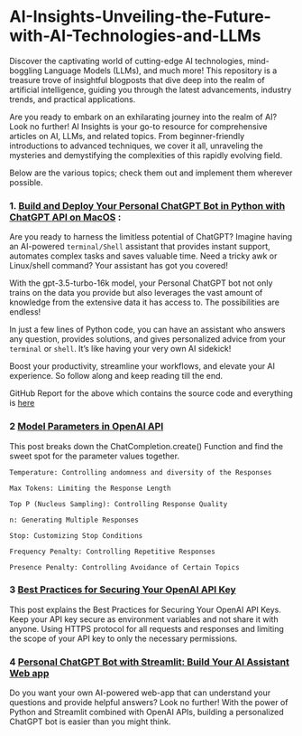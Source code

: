 # AI-Insights-Unveiling-the-Future-with-AI-Technologies-and-LLMs

Discover the captivating world of cutting-edge AI technologies, mind-boggling Language Models (LLMs), and much more! This repository is a treasure trove of insightful blogposts that dive deep into the realm of artificial intelligence, guiding you through the latest advancements, industry trends, and practical applications.

Are you ready to embark on an exhilarating journey into the realm of AI? Look no further! AI Insights is your go-to resource for comprehensive articles on AI, LLMs, and related topics. From beginner-friendly introductions to advanced techniques, we cover it all, unraveling the mysteries and demystifying the complexities of this rapidly evolving field.

Below are the various topics; check them out and implement them wherever possible.


### 1. [Build and Deploy Your Personal ChatGPT Bot in Python with ChatGPT API on MacOS](https://anishsinghwalia.medium.com/build-and-deploy-your-personal-chatgpt-bot-in-python-with-chatgpt-api-on-macos-951a16aaaff7) :

Are you ready to harness the limitless potential of ChatGPT? Imagine having an AI-powered ```terminal/Shell``` assistant that provides instant support, automates complex tasks and saves valuable time. Need a tricky awk or Linux/shell command? Your assistant has got you covered!

With the gpt-3.5-turbo-16k model, your Personal ChatGPT bot not only trains on the data you provide but also leverages the vast amount of knowledge from the extensive data it has access to. The possibilities are endless!

In just a few lines of Python code, you can have an assistant who answers any question, provides solutions, and gives personalized advice from your ```terminal``` or ```shell```. It’s like having your very own AI sidekick!

Boost your productivity, streamline your workflows, and elevate your AI experience. So follow along and keep reading till the end.

GitHub Report for the above which contains the source code and everything is [here](https://github.com/anishsingh20/Personal-ChatGPT-Bot-For-Mac)


### 2 [Model Parameters in OpenAI API](https://anishsinghwalia.medium.com/model-parameters-in-openai-api-161a5b1f8129)

This post breaks down the ChatCompletion.create() Function and find the sweet spot for the parameter values together.

```shell
Temperature: Controlling andomness and diversity of the Responses

Max Tokens: Limiting the Response Length

Top P (Nucleus Sampling): Controlling Response Quality

n: Generating Multiple Responses

Stop: Customizing Stop Conditions

Frequency Penalty: Controlling Repetitive Responses

Presence Penalty: Controlling Avoidance of Certain Topics
```

### 3 [Best Practices for Securing Your OpenAI API Key](https://anishsinghwalia.medium.com/safeguarding-your-ai-best-practices-for-securing-your-openai-api-key-67e5e585c59a)

This post explains the Best Practices for Securing Your OpenAI API Keys. Keep your API key secure as environment variables and not share it with anyone. Using HTTPS protocol for all requests and responses and limiting the scope of your API key to only the necessary permissions.


### 4 [Personal ChatGPT Bot with Streamlit: Build Your AI Assistant Web app](https://medium.com/@anishsinghwalia/build-your-personal-chatgpt-bot-with-streamlit-and-openai-apis-84a05ab6929b) 

Do you want your own AI-powered web-app that can understand your questions and provide helpful answers? Look no further! With the power of Python and Streamlit combined with OpenAI APIs, building a personalized ChatGPT bot is easier than you might think.




